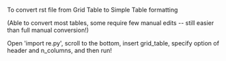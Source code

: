 To convert rst file from Grid Table to Simple Table formatting

(Able to convert most tables, some require few manual edits -- still easier than full manual conversion!)

Open 'import re.py', scroll to the bottom, insert grid_table, specify option of header and n_columns, and then run!
